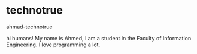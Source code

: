 # technotrue
ahmad-technotrue

hi humans!
My name is Ahmed, I am a student in the Faculty of Information Engineering. I love programming a lot.
